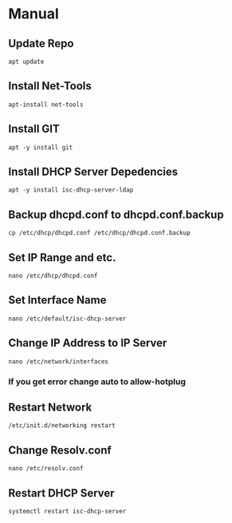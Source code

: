 # Manual 
## Update Repo

``apt update``

## Install Net-Tools

``apt-install net-tools``
## Install GIT
``apt -y install git``

## Install DHCP Server Depedencies

``apt -y install isc-dhcp-server-ldap``

## Backup dhcpd.conf to dhcpd.conf.backup

``cp /etc/dhcp/dhcpd.conf /etc/dhcp/dhcpd.conf.backup``

## Set IP Range and etc.

``nano /etc/dhcp/dhcpd.conf``

## Set Interface Name

``nano /etc/default/isc-dhcp-server``

## Change IP Address to IP Server

``nano /etc/network/interfaces``

### If you get error change auto to allow-hotplug

## Restart Network

``/etc/init.d/networking restart``

## Change Resolv.conf

``nano /etc/resolv.conf``

## Restart DHCP Server

``systemctl restart isc-dhcp-server``

